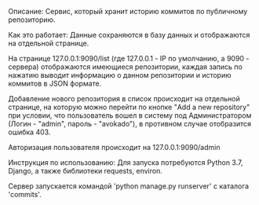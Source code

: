 Описание:
Сервис, который хранит историю коммитов по публичному репозиторию.



Как это работает:
Данные сохраняются в базу данных и отображаются на отдельной странице.

На странице 127.0.0.1:9090/list (где 127.0.0.1 - IP по умолчанию, а 9090 - сервера) отображаются имеющиеся репозитории, каждая запись по нажатию выводит информацию о данном репозитории и историю коммитов в JSON формате.

Добавление нового репозитория в список происходит на отдельной странице, на которую можно перейти по кнопке "Add a new repository" при условии, что пользователь вошел в систему под Администратором (Логин - "admin", пароль - "avokado"), в противном случае отобразится ошибка 403. 

Авторизация пользователя происходит на 127.0.0.1:9090/admin



Инструкция по использованию:
Для запуска потребуются Python 3.7, Django, а также библиотеки requests, environ.

Сервер запускается командой 'python manage.py runserver' с каталога 'commits'. 



